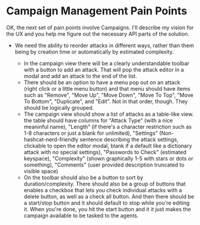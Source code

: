 # Campaign Management Pain Points

OK, the next set of pain points involve Campaigns. I'll describe my vision for the UX and you help me figure out the necessary API parts of the solution.

- We need the ability to reorder attacks in different ways, rather than them being by creation time or automatically by estimated complexity.

    - In the campaign view there will be a clearly understandable toolbar with a button to add an attack. That will pop the attack editor in a modal and add an attack to the end of the list.
    - There should be an option to have a menu pop out on an attack (right click or a little menu button) and that menu should have items such as "Remove", "Move Up", "Move Down", "Move To Top", "Move To Bottom", "Duplicate", and "Edit". Not in that order, though. They should be logically grouped.
    - The campaign view should show a list of attacks as a table-like view. the table should have columns for "Attack Type" (with a nice meaninful name), "Length" (if there's a character restriction such as 1-8 characters or just a blank for unlimited), "Settings" (Non-hashcat-nerd-friendly sentence describing the attack settings, clickable to open the editor modal, blank if a default like a dictionary attack with no special settings), "Passwords to Check" (estimated keyspace), "Complexity" (shown graphically 1-5 with stars or dots or something), "Comments" (user provided description truncated to visible space)
    - On the toolbar should also be a button to sort by duration/complexity. There should also be a group of buttons that enables a checkbox that lets you check individual attacks with a delete button, as well as a check all button. And then there should be a start/stop button and it should default to stop while you're editing it. When you're done, you hit the start button and it it just makes the campaign available to be tasked to the agents.
